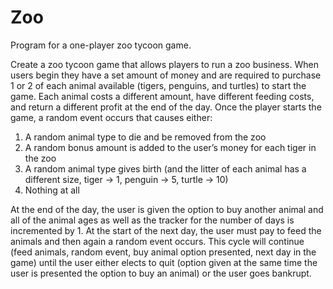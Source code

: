 # Zoo
Program for a one-player zoo tycoon game.

Create a zoo tycoon game that allows players to run a zoo business. When users begin they have a set amount of money and are required to purchase 1 or 2 of each animal available (tigers, penguins, and turtles) to start the game. Each animal costs a different amount, have different feeding costs, and return a different profit at the end of the day. 
Once the player starts the game, a random event occurs that causes either:
1. A random animal type to die and be removed from the zoo
2. A random bonus amount is added to the user’s money for each tiger in the zoo 
3. A random animal type gives birth (and the litter of each animal has a different
size, tiger -> 1, penguin -> 5, turtle -> 10) 
4. Nothing at all

At the end of the day, the user is given the option to buy another animal and all of the animal ages as well as the tracker for the number of days is incremented by 1. At the start of the next day, the user must pay to feed the animals and then again a random event occurs. This cycle will continue (feed animals, random event, buy animal option presented, next day in the game) until the user either elects to quit (option given at the same time the user is presented the option to buy an animal) or the user goes bankrupt.
